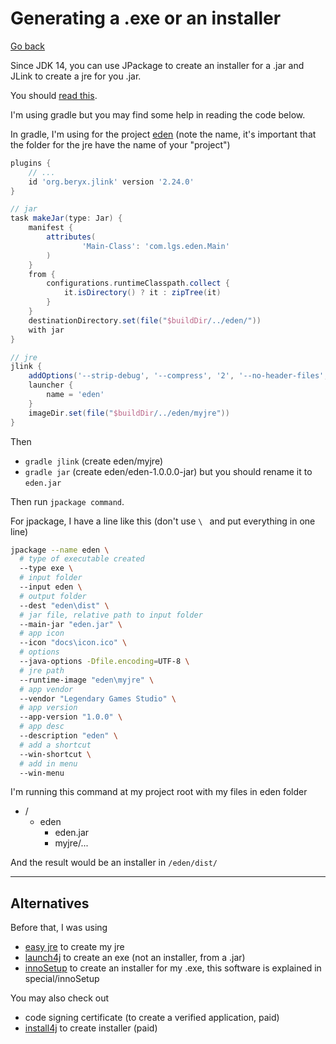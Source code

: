 # Generating a .exe or an installer

[Go back](../index.md#expert)

Since JDK 14, you can use JPackage to create an installer for a .jar and JLink to create a jre for you .jar.

You should [read this](https://openjdk.java.net/jeps/343).

I'm using gradle but you may find some help in reading the code below.

In gradle, I'm using for the project [eden](https://github.com/lgs-games/eden) (note the name, it's important that the folder for the jre have the name of your "project")

```groovy
plugins {
    // ...
    id 'org.beryx.jlink' version '2.24.0'
}

// jar
task makeJar(type: Jar) {
    manifest {
        attributes(
                'Main-Class': 'com.lgs.eden.Main'
        )
    }
    from {
        configurations.runtimeClasspath.collect {
            it.isDirectory() ? it : zipTree(it)
        }
    }
    destinationDirectory.set(file("$buildDir/../eden/"))
    with jar
}

// jre
jlink {
    addOptions('--strip-debug', '--compress', '2', '--no-header-files', '--no-man-pages')
    launcher {
        name = 'eden'
    }
    imageDir.set(file("$buildDir/../eden/myjre"))
}
```

Then

* `gradle jlink` (create eden/myjre)
* `gradle jar` (create eden/eden-1.0.0.0-jar) but you should rename it to `eden.jar`
  
Then run `jpackage command`.

For jpackage, I have a line like this (don't use `\ ` and put everything in one line)

```bash
jpackage --name eden \
  # type of executable created
  --type exe \
  # input folder
  --input eden \
  # output folder
  --dest "eden\dist" \
  # jar file, relative path to input folder
  --main-jar "eden.jar" \
  # app icon
  --icon "docs\icon.ico" \
  # options
  --java-options -Dfile.encoding=UTF-8 \
  # jre path
  --runtime-image "eden\myjre" \
  # app vendor
  --vendor "Legendary Games Studio" \
  # app version
  --app-version "1.0.0" \
  # app desc
  --description "eden" \
  # add a shortcut
  --win-shortcut \
  # add in menu
  --win-menu
```

I'm running this command at my project root with my files in eden folder

* /
  * eden
    * eden.jar
    * myjre/...
    
And the result would be an installer in `/eden/dist/`

<hr class="sl">

## Alternatives

Before that, I was using

* [easy jre](https://justinmahar.github.io/easyjre/) to create my jre
* [launch4j](http://launch4j.sourceforge.net/) to create an exe (not an installer, from a .jar)
* [innoSetup](../../../tools/inno-setup) to create an installer for my .exe, this software is explained in special/innoSetup
  
You may also check out

* code signing certificate (to create a verified application, paid)
* [install4j](https://www.ej-technologies.com/products/install4j/overview.html) to create installer (paid)
